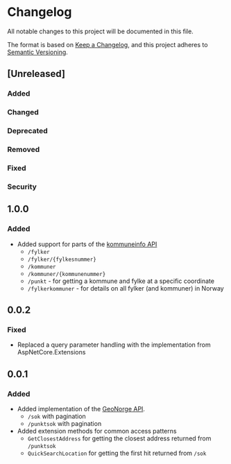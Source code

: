 # Changelog

All notable changes to this project will be documented in this file.

The format is based on [Keep a Changelog](https://keepachangelog.com/en/1.1.0/),
and this project adheres to [Semantic Versioning](https://semver.org/spec/v2.0.0.html).

## [Unreleased]

### Added <!-- for new features. -->
### Changed <!--  for changes in existing functionality. -->
### Deprecated <!--  for soon-to-be removed features. -->
### Removed <!-- for now removed features. -->
### Fixed <!-- for any bug fixes. -->
### Security <!-- in case of vulnerabilities. -->

## 1.0.0

### Added

- Added support for parts of the [kommuneinfo API](https://ws.geonorge.no/kommuneinfo/v1/)
  - `/fylker`
  - `/fylker/{fylkesnummer}`
  - `/kommuner`
  - `/kommuner/{kommunenummer}`
  - `/punkt` - for getting a kommune and fylke at a specific coordinate
  - `/fylkerkommuner` - for details on all fylker (and kommuner) in Norway

## 0.0.2

### Fixed

- Replaced a query parameter handling with the implementation from AspNetCore.Extensions

## 0.0.1

### Added

- Added implementation of the [GeoNorge API](https://ws.geonorge.no/adresser/v1).
  - `/sok` with pagination
  - `/punktsok` with pagination
- Added extension methods for common access patterns
  - `GetClosestAddress` for getting the closest address returned from `/punktsok`
  - `QuickSearchLocation` for getting the first hit returned from `/sok`

